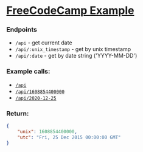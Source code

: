 

# [FreeCodeCamp Example](https://www.freecodecamp.org/learn/apis-and-microservices/apis-and-microservices-projects/timestamp-microservice)

### Endpoints

- `/api` - get current date
- `/api/:unix_timestamp` - get by unix timestamp
- `/api/:date` - get by date string ('YYYY-MM-DD')
  

### Example calls:
- [`/api`]()
- [`/api/1608854400000`]()
- [`/api/2020-12-25`]()

### Return:
```json
{
    "unix": 1608854400000, 
    "utc": "Fri, 25 Dec 2015 00:00:00 GMT"
}
```

